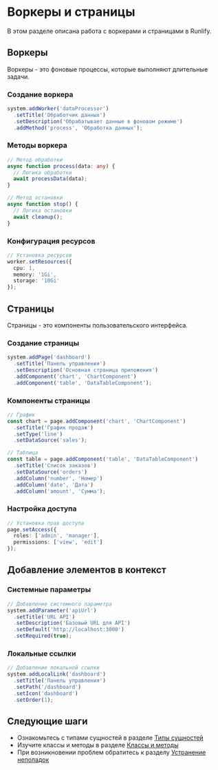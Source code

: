 # Воркеры и страницы

В этом разделе описана работа с воркерами и страницами в Runlify.

## Воркеры

Воркеры - это фоновые процессы, которые выполняют длительные задачи.

### Создание воркера

```typescript
system.addWorker('dataProcessor')
  .setTitle('Обработчик данных')
  .setDescription('Обрабатывает данные в фоновом режиме')
  .addMethod('process', 'Обработка данных');
```

### Методы воркера

```typescript
// Метод обработки
async function process(data: any) {
  // Логика обработки
  await processData(data);
}

// Метод остановки
async function stop() {
  // Логика остановки
  await cleanup();
}
```

### Конфигурация ресурсов

```typescript
// Установка ресурсов
worker.setResources({
  cpu: 1,
  memory: '1Gi',
  storage: '10Gi'
});
```

## Страницы

Страницы - это компоненты пользовательского интерфейса.

### Создание страницы

```typescript
system.addPage('dashboard')
  .setTitle('Панель управления')
  .setDescription('Основная страница приложения')
  .addComponent('chart', 'ChartComponent')
  .addComponent('table', 'DataTableComponent');
```

### Компоненты страницы

```typescript
// График
const chart = page.addComponent('chart', 'ChartComponent')
  .setTitle('График продаж')
  .setType('line')
  .setDataSource('sales');

// Таблица
const table = page.addComponent('table', 'DataTableComponent')
  .setTitle('Список заказов')
  .setDataSource('orders')
  .addColumn('number', 'Номер')
  .addColumn('date', 'Дата')
  .addColumn('amount', 'Сумма');
```

### Настройка доступа

```typescript
// Установка прав доступа
page.setAccess({
  roles: ['admin', 'manager'],
  permissions: ['view', 'edit']
});
```

## Добавление элементов в контекст

### Системные параметры

```typescript
// Добавление системного параметра
system.addParameter('apiUrl')
  .setTitle('URL API')
  .setDescription('Базовый URL для API')
  .setDefault('http://localhost:3000')
  .setRequired(true);
```

### Локальные ссылки

```typescript
// Добавление локальной ссылки
system.addLocalLink('dashboard')
  .setTitle('Панель управления')
  .setPath('/dashboard')
  .setIcon('dashboard')
  .setOrder(1);
```

## Следующие шаги

- Ознакомьтесь с типами сущностей в разделе [Типы сущностей](12-entity-types.md)
- Изучите классы и методы в разделе [Классы и методы](13-classes.md)
- При возникновении проблем обратитесь к разделу [Устранение неполадок](09-troubleshooting.md) 